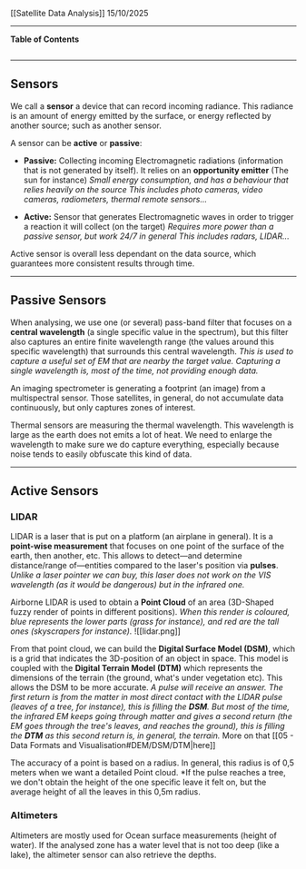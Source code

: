 [[Satellite Data Analysis]]
15/10/2025
****
**Table of Contents**
```table-of-contents
```

****
## Sensors

We call a **sensor** a device that can record incoming radiance. This radiance is an amount of energy emitted by the surface, or energy reflected by another source; such as another sensor.

A sensor can be **active** or **passive**:
- **Passive:** Collecting incoming Electromagnetic radiations (information that is not generated by itself). It relies on an **opportunity emitter** (The sun for instance)
	*Small energy consumption, and has a behaviour that relies heavily on the source
	This includes photo cameras, video cameras, radiometers, thermal remote sensors...*

- **Active:** Sensor that generates Electromagnetic waves in order to trigger a reaction it will collect (on the target)
	*Requires more power than a passive sensor, but work 24/7 in general
	This includes radars, LIDAR...*

Active sensor is overall less dependant on the data source, which guarantees more consistent results through time.


****
## Passive Sensors

When analysing, we use one (or several) pass-band filter that focuses on a **central wavelength** (a single specific value in the spectrum), but this filter also captures an entire finite wavelength range (the values around this specific wavelength) that surrounds this central wavelength.
	*This is used to capture a useful set of EM that are nearby the target value. Capturing a single wavelength is, most of the time, not providing enough data.*


An imaging spectrometer is generating a footprint (an image) from a multispectral sensor. Those satellites, in general, do not accumulate data continuously, but only captures zones of interest. 


Thermal sensors are measuring the thermal wavelength. 
This wavelength is large as the earth does not emits a lot of heat. We need to enlarge the wavelength to make sure we do capture everything, especially because noise tends to easily obfuscate this kind of data.


****
## Active Sensors

### LIDAR

LIDAR is a laser that is put on a platform (an airplane in general). It is a **point-wise measurement** that focuses on one point of the surface of the earth, then another, etc.
This allows to detect—and determine distance/range of—entities compared to the laser's position via **pulses**.
	*Unlike a laser pointer we can buy, this laser does not work on the VIS wavelength (as it would be dangerous) but in the infrared one.*

Airborne LIDAR is used to obtain a **Point Cloud** of an area (3D-Shaped fuzzy render of points in different positions). 
	*When this render is coloured, blue represents the lower parts (grass for instance), and red are the tall ones (skyscrapers for instance).*
![[lidar.png]]


From that point cloud, we can build the **Digital Surface Model (DSM)**, which is a grid that indicates the 3D-position of an object in space. 
This model is coupled with the **Digital Terrain Model (DTM)** which represents the dimensions of the terrain (the ground, what's under vegetation etc). This allows the DSM to be more accurate.
	*A pulse will receive an answer. The first return is from the matter in most direct contact with the LIDAR pulse (leaves of a tree, for instance), this is filling the **DSM**. But most of the time, the infrared EM keeps going through matter and gives a second return (the EM goes through the tree's leaves, and reaches the ground), this is filling the **DTM** as this second return is, in general, the terrain.*
More on that [[05 - Data Formats and Visualisation#DEM/DSM/DTM|here]]

The accuracy of a point is based on a radius. In general, this radius is of 0,5 meters when we want a detailed Point cloud. 
	*If the pulse reaches a tree, we don't obtain the height of the one specific leave it felt on, but the average height of all the leaves in this 0,5m radius.


### Altimeters

Altimeters are mostly used for Ocean surface measurements (height of water).
If the analysed zone has a water level that is not too deep (like a lake), the altimeter sensor can also retrieve the depths.


